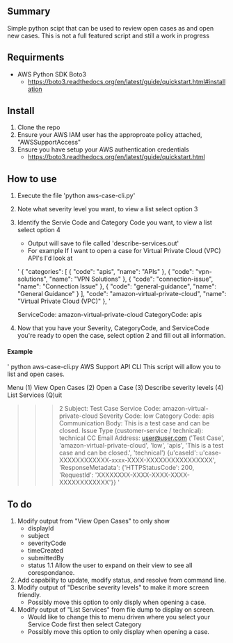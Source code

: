 ## Summary
Simple python scipt that can be used to review open cases as and open new cases. This is not a full featured script and still a work in progress

## Requirments 
- AWS Python SDK Boto3 
	- https://boto3.readthedocs.org/en/latest/guide/quickstart.html#installation


## Install 
1. Clone the repo
2. Ensure your AWS IAM user has the approproate policy attached, "AWSSupportAccess"
3. Ensure you have setup your AWS authentication credentials
	- https://boto3.readthedocs.org/en/latest/guide/quickstart.html

## How to use 
1. Execute the file 'python aws-case-cli.py'
2. Note what severity level you want, to view a list select option 3
3. Identify the Servie Code and Category Code you want, to view a list select option 4
	- Output will save to file called 'describe-services.out'
	- For example If I want to open a case for Virtual Private Cloud (VPC) API's I'd look at 

   '
   {
    "categories": [
    {
        "code": "apis",
        "name": "APIs"
    },
    {
        "code": "vpn-solutions",
        "name": "VPN Solutions"
    },
    {
        "code": "connection-issue",
        "name": "Connection Issue"
    },
    {
        "code": "general-guidance",
        "name": "General Guidance"
    }
    ],
        "code": "amazon-virtual-private-cloud",
        "name": "Virtual Private Cloud (VPC)"
    },
    '

 	ServiceCode: amazon-virtual-private-cloud
 	CategoryCode: apis
4. Now that you have your Severity, CategoryCode, and ServiceCode you're ready to open the case, select option 2 and fill out all information. 

#### Example
'
python aws-case-cli.py
AWS Support API CLI
This script will allow you to list and open cases.

Menu
 (1) View Open Cases
 (2) Open a Case
 (3) Describe severity levels
 (4) List Services
 (Q)uit
>>> 2
Subject: Test Case
Service Code: amazon-virtual-private-cloud
Severity Code: low
Category Code: apis
Communication Body: This is a test case and can be closed.
Issue Type (customer-service / technical): technical
CC Email Address: user@user.com
('Test Case', 'amazon-virtual-private-cloud', 'low', 'apis', 'This is a test case and can be closed.', 'technical')
{u'caseId': u'case-XXXXXXXXXXXX-xxxx-XXXX-XXXXXXXXXXXXXXXX', 'ResponseMetadata': {'HTTPStatusCode': 200, 'RequestId': 'XXXXXXXX-XXXX-XXXX-XXXX-XXXXXXXXXXXX'}}
'

## To do
1. Modify output from "View Open Cases" to only show 
	- displayId
	- subject
	- severityCode
	- timeCreated
	- submittedBy
	- status
1.1 Allow the user to expand on their view to see all corespondance. 
2. Add capability to update, modify status, and resolve from command line.
3. Modify output of "Describe severity levels" to make it more screen friendly.
	- Possibly move this option to only disply when opening a case.
4. Modify output of "List Services" from file dump to display on screen.
	- Would like to change this to menu driven where you select your Service Code first then select Category
	- Possibly move this option to only display when opening a case. 
